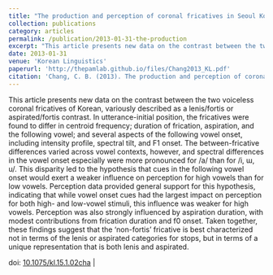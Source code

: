 ```yaml
---
title: "The production and perception of coronal fricatives in Seoul Korean: The case for a fourth laryngeal category"
collection: publications
category: articles
permalink: /publication/2013-01-31-the-production
excerpt: "This article presents new data on the contrast between the two voiceless coronal fricatives of Korean, variously described..."
date: 2013-01-31
venue: 'Korean Linguistics'
paperurl: 'http://thepamlab.github.io/files/Chang2013_KL.pdf'
citation: 'Chang, C. B. (2013). The production and perception of coronal fricatives in Seoul Korean: The case for a fourth laryngeal category. <i>Korean Linguistics</i>, <i>15</i>(1), 7–49.'
---
```


This article presents new data on the contrast between the two voiceless coronal fricatives of Korean, variously described as a lenis/fortis or aspirated/fortis contrast. In utterance-initial position, the fricatives were found to differ in centroid frequency; duration of frication, aspiration, and the following vowel; and several aspects of the following vowel onset, including intensity profile, spectral tilt, and F1 onset. The between-fricative differences varied across vowel contexts, however, and spectral differences in the vowel onset especially were more pronounced for /a/ than for /i, ɯ, u/. This disparity led to the hypothesis that cues in the following vowel onset would exert a weaker influence on perception for high vowels than for low vowels. Perception data provided general support for this hypothesis, indicating that while vowel onset cues had the largest impact on perception for both high- and low-vowel stimuli, this influence was weaker for high vowels. Perception was also strongly influenced by aspiration duration, with modest contributions from frication duration and f0 onset. Taken together, these findings suggest that the ‘non-fortis’ fricative is best characterized not in terms of the lenis or aspirated categories for stops, but in terms of a unique representation that is both lenis and aspirated.

doi: <a href="https://doi.org/10.1075/kl.15.1.02cha" target="_blank">10.1075/kl.15.1.02cha</a> |
